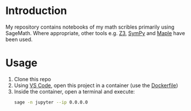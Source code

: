 # Introduction
 My repository contains notebooks of my math scribles primarily using SageMath. Where appropriate, other tools e.g. [Z3](https://github.com/Z3Prover/z3), [SymPy](https://github.com/sympy/sympy) and [Maple](https://maplesoft.com/) have been used.


 # Usage

 1. Clone this repo
 2. Using [VS Code](https://code.visualstudio.com/), open this project in a container (use the [Dockerfile](./Dockerfile))
 3. Inside the container, open a terminal and execute:
    ```bash
    sage -n jupyter --ip 0.0.0.0
    ```
